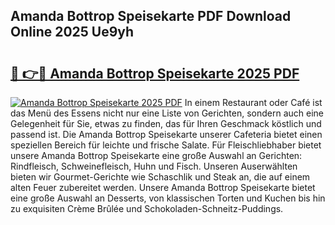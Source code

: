 ## Amanda Bottrop Speisekarte PDF Download Online 2025 Ue9yh

# <h2><a href="http://gcaze9i.nevu.top/?p=Amanda+Bottrop+Speisekarte">🔗 👉🔴 Amanda Bottrop Speisekarte 2025 PDF</a></h2>

[![Amanda Bottrop Speisekarte 2025 PDF](https://i.imgur.com/dBaPXMq.png)](http://gcaze9i.nevu.top/?p=Amanda+Bottrop+Speisekarte)
In einem Restaurant oder Café ist das Menü des Essens nicht nur eine Liste von Gerichten, sondern auch eine Gelegenheit für Sie, etwas zu finden, das für Ihren Geschmack köstlich und passend ist. Die Amanda Bottrop Speisekarte unserer Cafeteria bietet einen speziellen Bereich für leichte und frische Salate. Für Fleischliebhaber bietet unsere Amanda Bottrop Speisekarte eine große Auswahl an Gerichten: Rindfleisch, Schweinefleisch, Huhn und Fisch. Unseren Auserwählten bieten wir Gourmet-Gerichte wie Schaschlik und Steak an, die auf einem alten Feuer zubereitet werden. Unsere Amanda Bottrop Speisekarte bietet eine große Auswahl an Desserts, von klassischen Torten und Kuchen bis hin zu exquisiten Crème Brûlée und Schokoladen-Schneitz-Puddings.
